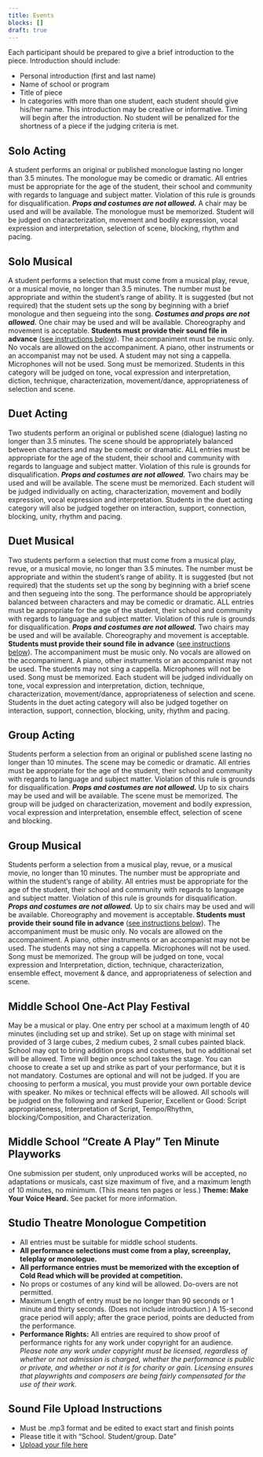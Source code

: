 ```yaml
---
title: Events
blocks: []
draft: true
---
```

Each participant should be prepared to give a brief introduction to the piece. Introduction should include:

* Personal introduction (first and last name)
* Name of school or program
* Title of piece
* In categories with more than one student, each student should give his/her name. This introduction may be creative or informative. Timing will begin after the introduction. No student will be penalized for the shortness of a piece if the judging criteria is met.

## Solo Acting

A student performs an original or published monologue lasting no longer than 3.5 minutes. The monologue may be comedic or dramatic. All entries must be appropriate for the age of the student, their school and community with regards to language and subject matter. Violation of this rule is grounds for disqualification. **_Props and costumes are not allowed._** A chair may be used and will be available. The monologue must be memorized. Student will be judged on characterization, movement and bodily expression, vocal expression and interpretation, selection of scene, blocking, rhythm and pacing.

## Solo Musical

A student performs a selection that must come from a musical play, revue, or a musical movie, no longer than 3.5 minutes. The number must be appropriate and within the student’s range of ability. It is suggested (but not required) that the student sets up the song by beginning with a brief monologue and then segueing into the song. **_Costumes and props are not allowed._** One chair may be used and will be available. Choreography and movement is acceptable. **Students must provide their sound file in advance** ([see instructions below](#sound-file-upload-instructions)). The accompaniment must be music only. No vocals are allowed on the accompaniment. A piano, other instruments or an accompanist may not be used. A student may not sing a cappella. Microphones will not be used. Song must be memorized. Students in this category will be judged on tone, vocal expression and interpretation, diction, technique, characterization, movement/dance, appropriateness of selection and scene.

## Duet Acting

Two students perform an original or published scene (dialogue) lasting no longer than 3.5 minutes. The scene should be appropriately balanced between characters and may be comedic or dramatic. ALL entries must be appropriate for the age of the student, their school and community with regards to language and subject matter. Violation of this rule is grounds for disqualification. **_Props and costumes are not allowed._** Two chairs may be used and will be available. The scene must be memorized. Each student will be judged individually on acting, characterization, movement and bodily expression, vocal expression and interpretation. Students in the duet acting category will also be judged together on interaction, support, connection, blocking, unity, rhythm and pacing.

## Duet Musical

Two students perform a selection that must come from a musical play, revue, or a musical movie, no longer than 3.5 minutes. The number must be appropriate and within the student’s range of ability. It is suggested (but not required) that the students set up the song by beginning with a brief scene and then segueing into the song. The performance should be appropriately balanced between characters and may be comedic or dramatic. ALL entries must be appropriate for the age of the student, their school and community with regards to language and subject matter. Violation of this rule is grounds for disqualification. **_Props and costumes are not allowed._** Two chairs may be used and will be available. Choreography and movement is acceptable. **Students must provide their sound file in advance** ([see instructions below](#sound-file-upload-instructions)). The accompaniment must be music only. No vocals are allowed on the accompaniment. A piano, other instruments or an accompanist may not be used. The students may not sing a cappella. Microphones will not be used. Song must be memorized. Each student will be judged individually on tone, vocal expression and interpretation, diction, technique, characterization, movement/dance, appropriateness of selection and scene. Students in the duet acting category will also be judged together on interaction, support, connection, blocking, unity, rhythm and pacing.

## Group Acting 

Students perform a selection from an original or published scene lasting no longer than 10 minutes. The scene may be comedic or dramatic. All entries must be appropriate for the age of the student, their school and community with regards to language and subject matter. Violation of this rule is grounds for disqualification. **_Props and costumes are not allowed._** Up to six chairs may be used and will be available. The scene must be memorized. The group will be judged on characterization, movement and bodily expression, vocal expression and interpretation, ensemble effect, selection of scene and blocking.

## Group Musical

Students perform a selection from a musical play, revue, or a musical movie, no longer than 10 minutes. The number must be appropriate and within the student’s range of ability. All entries must be appropriate for the age of the student, their school and community with regards to language and subject matter. Violation of this rule is grounds for disqualification. **_Props and costumes are not allowed._** Up to six chairs may be used and will be available. Choreography and movement is acceptable. **Students must provide their sound file in advance** ([see instructions below](#sound-file-upload-instructions)). The accompaniment must be music only. No vocals are allowed on the accompaniment. A piano, other instruments or an accompanist may not be used. The students may not sing a cappella. Microphones will not be used. Song must be memorized. The group will be judged on tone, vocal expression and Interpretation, diction, technique, characterization, ensemble effect, movement & dance, and appropriateness of selection and scene.

## Middle School One-Act Play Festival

May be a musical or play. One entry per school at a maximum length of 40 minutes (including set up and strike). Set up on stage with minimal set provided of 3 large cubes, 2 medium cubes, 2 small cubes painted black. School may opt to bring addition props and costumes, but no additional set will be allowed. Time will begin once school takes the stage. You can choose to create a set up and strike as part of your performance, but it is not mandatory. Costumes are optional and will not be judged. If you are choosing to perform a musical, you must provide your own portable device with speaker. No mikes or technical effects will be allowed. All schools will be judged on the following and ranked Superior, Excellent or Good: Script appropriateness, Interpretation of Script, Tempo/Rhythm, blocking/Composition, and Characterization.

## Middle School “Create A Play” Ten Minute Playworks

One submission per student, only unproduced works will be accepted, no adaptations or musicals, cast size maximum of five, and a maximum length of 10 minutes, no minimum. (This means ten pages or less.) **Theme: Make Your Voice Heard.** See packet for more information.

## Studio Theatre Monologue Competition

* All entries must be suitable for middle school students. 
* **All performance selections must come from a play, screenplay, teleplay or monologue.**
* **All performance entries must be memorized with the exception of Cold Read which will be provided at competition.**
* No props or costumes of any kind will be allowed. Do-overs are not permitted.
* Maximum Length of entry must be no longer than 90 seconds or 1 minute and thirty seconds. (Does not include introduction.) A 15-second grace period will apply; after the grace period, points are deducted from the performance.
* **Performance Rights:** All entries are required to show proof of performance rights for any work under copyright for an audience. _Please note any work under copyright must be licensed, regardless of whether or not admission is charged, whether the performance is public or private, and whether or not it is for charity or gain. Licensing ensures that playwrights and composers are being fairly compensated for the use of their work._

## Sound File Upload Instructions

* Must be .mp3 format and be edited to exact start and finish points
* Please title it with “School. Student/group. Date”
* [Upload your file here](https://drive.google.com/drive/folders/1A1fXay_RAcddYv3OF0Pgt8oqlpfPmG66 "TFY Festival 2020 Audio Files")
